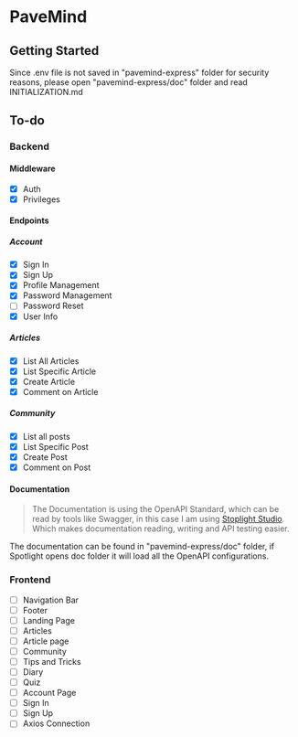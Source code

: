 # PaveMind

## Getting Started

Since .env file is not saved in "pavemind-express" folder for security reasons, please open "pavemind-express/doc" folder and read INITIALIZATION.md

## To-do
### Backend
#### Middleware
- [x] Auth
- [x] Privileges

#### Endpoints
##### Account
- [x] Sign In
- [x] Sign Up
- [x] Profile Management
- [x] Password Management
- [ ] Password Reset
- [x] User Info
##### Articles
- [x] List All Articles
- [x] List Specific Article
- [x] Create Article
- [x] Comment on Article
##### Community
- [x]  List all posts
- [x]  List Specific Post
- [x]  Create Post
- [x]  Comment on Post

#### Documentation
> The Documentation is using the OpenAPI Standard, which can be read by tools like Swagger, in this case I am using [Stoplight Studio](https://stoplight.io/studio). Which makes documentation reading, writing and API testing easier.

The documentation can be found in "pavemind-express/doc" folder, if Spotlight opens doc folder it will load all the OpenAPI configurations.

### Frontend
- [ ] Navigation Bar
- [ ] Footer
- [ ] Landing Page
- [ ] Articles
- [ ] Article page
- [ ] Community
- [ ] Tips and Tricks
- [ ] Diary
- [ ] Quiz
- [ ] Account Page
- [ ] Sign In
- [ ] Sign Up
- [ ] Axios Connection
